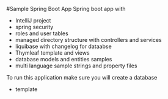 #Sample Spring Boot App
Spring boot app with
- IntelliJ project
- spring security 
- roles and user tables
- managed directory structure with controllers and services
- liquibase with changelog for dataabse 
- Thymleaf template and views
- database models and entities samples 
- multi language sample strings and property files

To run this application make sure you will create  a database
- template

